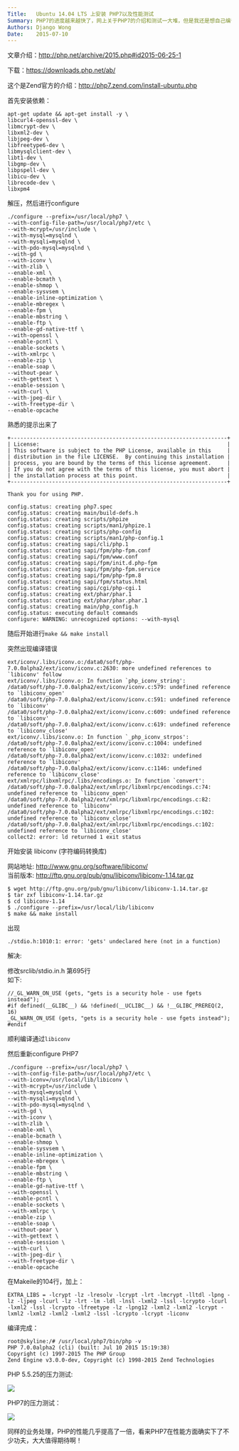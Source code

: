 ```yaml
---
Title:   Ubuntu 14.04 LTS 上安装 PHP7以及性能测试
Summary: PHP7的进度越来越快了，网上关于PHP7的介绍和测试一大堆，但是我还是想自己编译安装一下，亲自体验一下PHP7的强大和高效。
Authors: Django Wong
Date:    2015-07-10
---
```


文章介绍：<http://php.net/archive/2015.php#id2015-06-25-1>

下载：<https://downloads.php.net/ab/>

这个是Zend官方的介绍：<http://php7.zend.com/install-ubuntu.php>

首先安装依赖：

	apt-get update && apt-get install -y \
	libcurl4-openssl-dev \
	libmcrypt-dev \
	libxml2-dev \
	libjpeg-dev \
	libfreetype6-dev \
	libmysqlclient-dev \
	libt1-dev \
	libgmp-dev \
	libpspell-dev \
	libicu-dev \
	librecode-dev \
	libxpm4

解压，然后进行configure

	./configure --prefix=/usr/local/php7 \
	--with-config-file-path=/usr/local/php7/etc \
	--with-mcrypt=/usr/include \
	--with-mysql=mysqlnd \
	--with-mysqli=mysqlnd \
	--with-pdo-mysql=mysqlnd \
	--with-gd \
	--with-iconv \
	--with-zlib \
	--enable-xml \
	--enable-bcmath \
	--enable-shmop \
	--enable-sysvsem \
	--enable-inline-optimization \
	--enable-mbregex \
	--enable-fpm \
	--enable-mbstring \
	--enable-ftp \
	--enable-gd-native-ttf \
	--with-openssl \
	--enable-pcntl \
	--enable-sockets \
	--with-xmlrpc \
	--enable-zip \
	--enable-soap \
	--without-pear \
	--with-gettext \
	--enable-session \
	--with-curl \
	--with-jpeg-dir \
	--with-freetype-dir \
	--enable-opcache
	
熟悉的提示出来了

	+--------------------------------------------------------------------+
	| License:                                                           |
	| This software is subject to the PHP License, available in this     |
	| distribution in the file LICENSE.  By continuing this installation |
	| process, you are bound by the terms of this license agreement.     |
	| If you do not agree with the terms of this license, you must abort |
	| the installation process at this point.                            |
	+--------------------------------------------------------------------+

	Thank you for using PHP.

	config.status: creating php7.spec
	config.status: creating main/build-defs.h
	config.status: creating scripts/phpize
	config.status: creating scripts/man1/phpize.1
	config.status: creating scripts/php-config
	config.status: creating scripts/man1/php-config.1
	config.status: creating sapi/cli/php.1
	config.status: creating sapi/fpm/php-fpm.conf
	config.status: creating sapi/fpm/www.conf
	config.status: creating sapi/fpm/init.d.php-fpm
	config.status: creating sapi/fpm/php-fpm.service
	config.status: creating sapi/fpm/php-fpm.8
	config.status: creating sapi/fpm/status.html
	config.status: creating sapi/cgi/php-cgi.1
	config.status: creating ext/phar/phar.1
	config.status: creating ext/phar/phar.phar.1
	config.status: creating main/php_config.h
	config.status: executing default commands
	configure: WARNING: unrecognized options: --with-mysql

随后开始进行`make && make install`

突然出现编译错误

	ext/iconv/.libs/iconv.o:/data0/soft/php-7.0.0alpha2/ext/iconv/iconv.c:2630: more undefined references to `libiconv' follow
	ext/iconv/.libs/iconv.o: In function `php_iconv_string':
	/data0/soft/php-7.0.0alpha2/ext/iconv/iconv.c:579: undefined reference to `libiconv_open'
	/data0/soft/php-7.0.0alpha2/ext/iconv/iconv.c:591: undefined reference to `libiconv'
	/data0/soft/php-7.0.0alpha2/ext/iconv/iconv.c:609: undefined reference to `libiconv'
	/data0/soft/php-7.0.0alpha2/ext/iconv/iconv.c:619: undefined reference to `libiconv_close'
	ext/iconv/.libs/iconv.o: In function `_php_iconv_strpos':
	/data0/soft/php-7.0.0alpha2/ext/iconv/iconv.c:1004: undefined reference to `libiconv_open'
	/data0/soft/php-7.0.0alpha2/ext/iconv/iconv.c:1032: undefined reference to `libiconv'
	/data0/soft/php-7.0.0alpha2/ext/iconv/iconv.c:1146: undefined reference to `libiconv_close'
	ext/xmlrpc/libxmlrpc/.libs/encodings.o: In function `convert':
	/data0/soft/php-7.0.0alpha2/ext/xmlrpc/libxmlrpc/encodings.c:74: undefined reference to `libiconv_open'
	/data0/soft/php-7.0.0alpha2/ext/xmlrpc/libxmlrpc/encodings.c:82: undefined reference to `libiconv'
	/data0/soft/php-7.0.0alpha2/ext/xmlrpc/libxmlrpc/encodings.c:102: undefined reference to `libiconv_close'
	/data0/soft/php-7.0.0alpha2/ext/xmlrpc/libxmlrpc/encodings.c:102: undefined reference to `libiconv_close'
	collect2: error: ld returned 1 exit status
	
开始安装 libiconv (字符编码转换库)

网站地址: http://www.gnu.org/software/libiconv/  
当前版本: http://ftp.gnu.org/pub/gnu/libiconv/libiconv-1.14.tar.gz  

	$ wget http://ftp.gnu.org/pub/gnu/libiconv/libiconv-1.14.tar.gz
	$ tar zxf libiconv-1.14.tar.gz
	$ cd libiconv-1.14
	$ ./configure --prefix=/usr/local/lib/libiconv
	$ make && make install

出现

	./stdio.h:1010:1: error: 'gets' undeclared here (not in a function)

解决:

修改srclib/stdio.in.h 第695行  
如下:

	//_GL_WARN_ON_USE (gets, "gets is a security hole - use fgets instead");
	#if defined(__GLIBC__) && !defined(__UCLIBC__) && !__GLIBC_PREREQ(2, 16)
	_GL_WARN_ON_USE (gets, "gets is a security hole - use fgets instead");
	#endif

顺利编译通过`libiconv`

然后重新configure PHP7

	./configure --prefix=/usr/local/php7 \
	--with-config-file-path=/usr/local/php7/etc \
	--with-iconv=/usr/local/lib/libiconv \
	--with-mcrypt=/usr/include \
	--with-mysql=mysqlnd \
	--with-mysqli=mysqlnd \
	--with-pdo-mysql=mysqlnd \
	--with-gd \
	--with-iconv \
	--with-zlib \
	--enable-xml \
	--enable-bcmath \
	--enable-shmop \
	--enable-sysvsem \
	--enable-inline-optimization \
	--enable-mbregex \
	--enable-fpm \
	--enable-mbstring \
	--enable-ftp \
	--enable-gd-native-ttf \
	--with-openssl \
	--enable-pcntl \
	--enable-sockets \
	--with-xmlrpc \
	--enable-zip \
	--enable-soap \
	--without-pear \
	--with-gettext \
	--enable-session \
	--with-curl \
	--with-jpeg-dir \
	--with-freetype-dir \
	--enable-opcache

在Makeile的104行，加上：

	EXTRA_LIBS = -lcrypt -lz -lresolv -lcrypt -lrt -lmcrypt -lltdl -lpng -lz -ljpeg -lcurl -lz -lrt -lm -ldl -lnsl -lxml2 -lssl -lcrypto -lcurl -lxml2 -lssl -lcrypto -lfreetype -lz -lpng12 -lxml2 -lxml2 -lcrypt -lxml2 -lxml2 -lxml2 -lxml2 -lssl -lcrypto -lcrypt -liconv

编译完成：

	root@skyline:/# /usr/local/php7/bin/php -v
	PHP 7.0.0alpha2 (cli) (built: Jul 10 2015 15:19:38) 
	Copyright (c) 1997-2015 The PHP Group
	Zend Engine v3.0.0-dev, Copyright (c) 1998-2015 Zend Technologies

PHP 5.5.25的压力测试:

![](/static/attach/php5_benchmark.png)

PHP7的压力测试：

![](/static/attach/php7_benchmark.png)

同样的业务处理，PHP的性能几乎提高了一倍，看来PHP7在性能方面确实下了不少功夫，大大值得期待啊！
